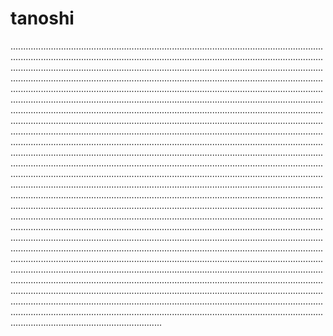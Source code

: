 # tanoshi
....................................................................................................................................................................................................................................................................................................................................................................................................................................................................................................................................................................................................................................................................................................................................................................................................................................................................................................................................................................................................................................................................................................................................................................................................................................................................................................................................................................................................................................................................................................................................................................................................................................................................................................................................................................................................................................................................................................................................................................................................................................................................................................................................................................................................................................................................................................................................................................................................................................................................................................................................................................................................................................................................................................................................................................................................................................................................................................................................................................................................................................................................................................................................................................................................................................................................................................................................................................................................................